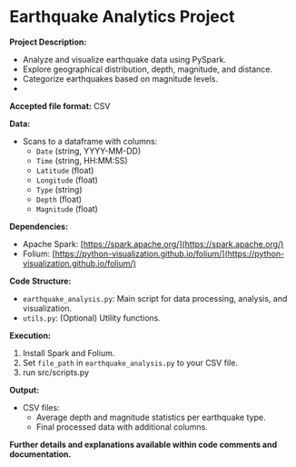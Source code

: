 # Earthquake Analytics Project

**Project Description:**

* Analyze and visualize earthquake data using PySpark.
* Explore geographical distribution, depth, magnitude, and distance.
* Categorize earthquakes based on magnitude levels.
* 
**Accepted file format:** CSV

**Data:**

* Scans to a dataframe with columns:
   * `Date` (string, YYYY-MM-DD)
   * `Time` (string, HH:MM:SS)
   * `Latitude` (float)
   * `Longitude` (float)
   * `Type` (string)
   * `Depth` (float)
   * `Magnitude` (float)

**Dependencies:**

* Apache Spark: [https://spark.apache.org/](https://spark.apache.org/)
* Folium: [https://python-visualization.github.io/folium/](https://python-visualization.github.io/folium/)

**Code Structure:**

* `earthquake_analysis.py`: Main script for data processing, analysis, and visualization.
* `utils.py`: (Optional) Utility functions.

**Execution:**

1. Install Spark and Folium.
2. Set `file_path` in `earthquake_analysis.py` to your CSV file.
3. run src/scripts.py

**Output:**

* CSV files:
   * Average depth and magnitude statistics per earthquake type.
   * Final processed data with additional columns. 

    

**Further details and explanations available within code comments and documentation.**
